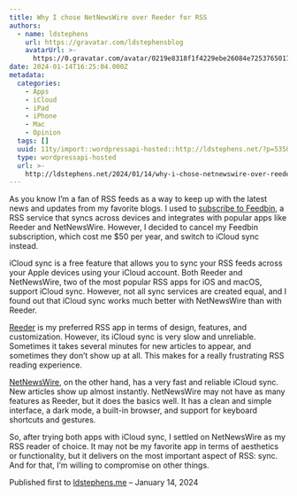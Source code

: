 ```yaml
---
title: Why I chose NetNewsWire over Reeder for RSS
authors:
  - name: ldstephens
    url: https://gravatar.com/ldstephensblog
    avatarUrl: >-
      https://0.gravatar.com/avatar/0219e8318f1f4229ebe26084e7253765017f43ca0c631be37dc6d0b8ad6e40a4?s=96&d=identicon&r=G
date: 2024-01-14T16:25:04.000Z
metadata:
  categories:
    - Apps
    - iCloud
    - iPad
    - iPhone
    - Mac
    - Opinion
  tags: []
  uuid: 11ty/import::wordpressapi-hosted::http://ldstephens.net/?p=5350
  type: wordpressapi-hosted
  url: >-
    http://ldstephens.net/2024/01/14/why-i-chose-netnewswire-over-reeder-for-rss/
---
```

As you know I’m a fan of RSS feeds as a way to keep up with the latest news and updates from my favorite blogs. I used to [subscribe to Feedbin](https://ldstephens.me/renewing-my-feedbin-subscription-a-lingering-dilemma), a RSS service that syncs across devices and integrates with popular apps like Reeder and NetNewsWire. However, I decided to cancel my Feedbin subscription, which cost me $50 per year, and switch to iCloud sync instead.

iCloud sync is a free feature that allows you to sync your RSS feeds across your Apple devices using your iCloud account. Both Reeder and NetNewsWire, two of the most popular RSS apps for iOS and macOS, support iCloud sync. However, not all sync services are created equal, and I found out that iCloud sync works much better with NetNewsWire than with Reeder.

[Reeder](https://www.reederapp.com) is my preferred RSS app in terms of design, features, and customization. However, its iCloud sync is very slow and unreliable. Sometimes it takes several minutes for new articles to appear, and sometimes they don’t show up at all. This makes for a really frustrating RSS reading experience.

[NetNewsWire](https://netnewswire.com/), on the other hand, has a very fast and reliable iCloud sync. New articles show up almost instantly. NetNewsWire may not have as many features as Reeder, but it does the basics well. It has a clean and simple interface, a dark mode, a built-in browser, and support for keyboard shortcuts and gestures.

So, after trying both apps with iCloud sync, I settled on NetNewsWire as my RSS reader of choice. It may not be my favorite app in terms of aesthetics or functionality, but it delivers on the most important aspect of RSS: sync. And for that, I’m willing to compromise on other things.

Published first to [ldstephens.me](https://ldstephens.me/why-i-chose-netnewswire-over-reeder-for-rss) – January 14, 2024